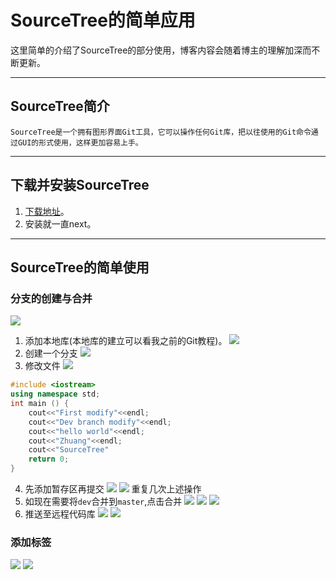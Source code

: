 # SourceTree的简单应用
这里简单的介绍了SourceTree的部分使用，博客内容会随着博主的理解加深而不断更新。

---
## SourceTree简介
```
SourceTree是一个拥有图形界面Git工具，它可以操作任何Git库，把以往使用的Git命令通过GUI的形式使用，这样更加容易上手。
```
---
## 下载并安装SourceTree
1. [下载地址](https://www.sourcetreeapp.com/)。
2. 安装就一直next。
---
## SourceTree的简单使用
### 分支的创建与合并
![](https://i.loli.net/2020/06/15/LVcYHMEThiGRnwl.png)
1. 添加本地库(本地库的建立可以看我之前的Git教程)。
![](https://i.loli.net/2020/06/15/YkJ23VPTBAcqG5r.png)
2. 创建一个分支
![](https://i.loli.net/2020/06/15/QY86itUku7hgyqb.png)
3. 修改文件
![](https://i.loli.net/2020/06/15/nQa7ToBMUNztih3.png)
```C++
#include <iostream>
using namespace std;
int main () {
	cout<<"First modify"<<endl;
	cout<<"Dev branch modify"<<endl;
	cout<<"hello world"<<endl;
	cout<<"Zhuang"<<endl;
	cout<<"SourceTree"
	return 0;
}
```
4. 先添加暂存区再提交
![](https://i.loli.net/2020/06/15/6TIF8hvwDxE9ypB.png)
![](https://i.loli.net/2020/06/15/hMcgWlL1m56aGjQ.png)
重复几次上述操作
5. 如现在需要将`dev`合并到`master`,点击合并
![](https://i.loli.net/2020/06/15/mQcVC1Eu7GbRylP.png)
![](https://i.loli.net/2020/06/15/8WPmZCHnUTSElvc.png)
![](https://i.loli.net/2020/06/15/OlUaCYIkMtLyQ3B.png)
6. 推送至远程代码库
![](https://i.loli.net/2020/06/15/XjEDzqsAYiU4cKp.png)
![](https://i.loli.net/2020/06/15/vVSudqiJ7oBkXy1.png)
### 添加标签
![](https://i.loli.net/2020/06/15/ulJGB9ChOWRKy6r.png)
![](https://i.loli.net/2020/06/15/KUNqCrLdo63Qz8j.png)